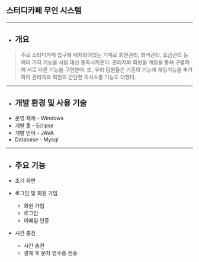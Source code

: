 ## 스터디카페 무인 시스템
-------------
* ## 개요
> 주로 스터디카페 입구에 배치되어있는 기계로 회원관리, 좌석관리, 요금관리 등 여러 가지 기능을 사람 대신 충족시켜준다. 관리자와 회원을 계정을 통해 구별하여 서로 다른 기능을 구현한다. 또, 우리 팀원들은 기존의 기능에 채팅기능을 추가하여 관리자와 회원의 간단한 의사소통 기능도 더했다.

-------------
* ## 개발 환경 및 사용 기술
* 운영 체제 - Windows
* 개발 툴 - Eclipse
* 개발 언어 - JAVA
* Database - Mysql

-------------
* ## 주요 기능
* 초기 화면

* 로그인 및 회원 가입
  * 회원 가입
  * 로그인
  * 이메일 인증
* 시간 충전 
  * 시간 충전
  * 결제 후 문자 영수증 전송
    
